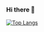 ### Hi there 👋
[![Top Langs](https://github-readme-stats.vercel.app/api/top-langs/?username=helvacitaha)](https://github.com/anuraghazra/github-readme-stats)

<!--
**helvacitaha/helvacitaha** is a ✨ _special_ ✨ repository because its `README.md` (this file) appears on your GitHub profile.

Here are some ideas to get you started:

- 🔭 I’m currently working on ...
- 🌱 I’m currently learning ...
- 👯 I’m looking to collaborate on ...
- 🤔 I’m looking for help with ...
- 💬 Ask me about ...
- 📫 How to reach me: ...
- 😄 Pronouns: ...
- ⚡ Fun fact: ...
-->
